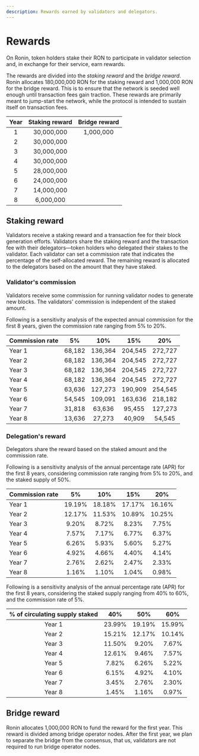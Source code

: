 ```yaml
---
description: Rewards earned by validators and delegators.
---
```


# Rewards
On Ronin, token holders stake their RON to participate in validator selection and, in exchange for their service, earn rewards.

The rewards are divided into the *staking reward* and the *bridge reward*. Ronin allocates 180,000,000 RON for the staking reward and 1,000,000 RON for the bridge reward. This is to ensure that the network is seeded well enough until transaction fees gain traction. These rewards are primarily meant to jump-start the network, while the protocol is intended to sustain itself on transaction fees.

| Year 	| Staking reward 	| Bridge reward 	| 
|:----:	|:--------------:	|:-------------:	|
| 1    	| 30,000,000     	| 1,000,000     	| 
| 2    	| 30,000,000     	|               	| 
| 3    	| 30,000,000     	|               	| 
| 4    	| 30,000,000     	|               	| 
| 5    	| 28,000,000     	|               	| 
| 6    	| 24,000,000     	|               	| 
| 7    	| 14,000,000     	|               	| 
| 8    	| 6,000,000      	|               	| 

## Staking reward
Validators receive a staking reward and a transaction fee for their block generation efforts. Validators share the staking reward and the transaction fee with their delegators—token holders who delegated their stakes to the validator. Each validator can set a commission rate that indicates the percentage of the self-allocated reward. The remaining reward is allocated to the delegators based on the amount that they have staked.

### Validator's commission
Validators receive some commission for running validator nodes to generate new blocks. The validators' commission is independent of the staked amount.

Following is a sensitivity analysis of the expected annual commission for the first 8 years, given the commission rate ranging from 5% to 20%.

| Commission rate 	|   5%   	|   10%   	|   15%   	|   20%   	|
|-----------------	|:------:	|:-------:	|:-------:	|:-------:	|
| Year 1          	| 68,182 	| 136,364 	| 204,545 	| 272,727 	|
| Year 2          	| 68,182 	| 136,364 	| 204,545 	| 272,727 	|
| Year 3          	| 68,182 	| 136,364 	| 204,545 	| 272,727 	|
| Year 4          	| 68,182 	| 136,364 	| 204,545 	| 272,727 	|
| Year 5          	| 63,636 	| 127,273 	| 190,909 	| 254,545 	|
| Year 6          	| 54,545 	| 109,091 	| 163,636 	| 218,182 	|
| Year 7          	| 31,818 	| 63,636  	| 95,455  	| 127,273 	|
| Year 8          	| 13,636 	| 27,273  	| 40,909  	| 54,545  	|

### Delegation's reward
Delegators share the reward based on the staked amount and the commission rate.

Following is a sensitivity analysis of the annual percentage rate (APR) for the first 8 years, considering commission rate ranging from 5% to 20%, and the staked supply of 50%.

| Commission rate 	|   5%   	|   10%   	|   15%   	|   20%   	|
|-----------------	|:------:	|:-------:	|:-------:	|:-------:	|
| Year 1          	| 19.19%    | 18.18%    | 17.17%    | 16.16%    |
| Year 2          	| 12.17%    | 11.53%    | 10.89%    | 10.25%    |
| Year 3          	| 9.20%     | 8.72%     | 8.23%     | 7.75%     |
| Year 4          	| 7.57%     | 7.17%     | 6.77%     | 6.37%     |
| Year 5          	| 6.26%     | 5.93%     | 5.60%     | 5.27%     |
| Year 6          	| 4.92%     | 4.66%     | 4.40%     | 4.14%     |
| Year 7          	| 2.76%     | 2.62%     | 2.47%     | 2.33%     |
| Year 8          	| 1.16%     | 1.10%     | 1.04%     | 0.98%     |

Following is a sensitivity analysis of the annual percentage rate (APR) for the first 8 years, considering the staked supply ranging from 40% to 60%, and  the commission rate of 5%.

| % of circulating supply staked 	|   40%  	|   50%  	|   60%  	|
|:------------------------------:	|:------:	|:------:	|:------:	|
| Year 1                           	| 23.99% 	| 19.19% 	| 15.99% 	| 
| Year 2                           	| 15.21% 	| 12.17% 	| 10.14% 	| 
| Year 3                           	| 11.50% 	| 9.20%  	| 7.67%  	| 
| Year 4                           	| 12.61% 	| 9.46%  	| 7.57%  	|
| Year 5                          	| 7.82%  	| 6.26%  	| 5.22%  	| 
| Year 6                           	| 6.15%  	| 4.92%  	| 4.10%  	|
| Year 7                           	| 3.45%  	| 2.76%  	| 2.30%  	| 
| Year 8                           	| 1.45%  	| 1.16%  	| 0.97%  	| 

## Bridge reward
Ronin allocates 1,000,000 RON to fund the reward for the first year. This reward is divided among bridge operator nodes. After the first year, we plan to separate the bridge from the consensus, that us, validators are not required to run bridge operator nodes.
